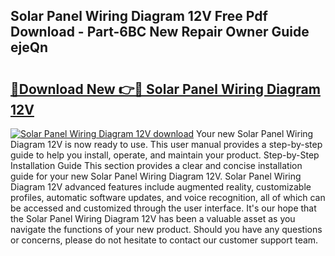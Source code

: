 ## Solar Panel Wiring Diagram 12V Free Pdf Download - Part-6BC New Repair Owner Guide ejeQn

# <h2><a href="http://dfhsf2.blite.top/?on=Solar+Panel+Wiring+Diagram+12V">🔗Download New 👉🔴 Solar Panel Wiring Diagram 12V</a></h2>

[![Solar Panel Wiring Diagram 12V download](https://i.imgur.com/lujVjoI.png)](http://dfhsf2.blite.top/?on=Solar+Panel+Wiring+Diagram+12V)
Your new Solar Panel Wiring Diagram 12V is now ready to use. This user manual provides a step-by-step guide to help you install, operate, and maintain your product. Step-by-Step Installation Guide This section provides a clear and concise installation guide for your new Solar Panel Wiring Diagram 12V. Solar Panel Wiring Diagram 12V advanced features include augmented reality, customizable profiles, automatic software updates, and voice recognition, all of which can be accessed and customized through the user interface. It's our hope that the Solar Panel Wiring Diagram 12V has been a valuable asset as you navigate the functions of your new product. Should you have any questions or concerns, please do not hesitate to contact our customer support team.

